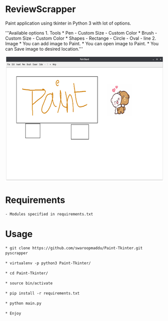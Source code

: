# ReviewScrapper

Paint application using tkinter in Python 3 with lot of options.

'''Available options
                1. Tools
                    * Pen
                        - Custom Size
                        - Custom Color
                    * Brush
                        - Custom Size
                        - Custom Color
                    * Shapes
                        - Rectange
                        - Circle
                        - Oval
                        - line
                2. Image
                    * You can add image to Paint.
                    * You can open image to Paint.
                    * You can Save image to desired location.'''                    

<p align="center">
  <img src="ss.png" height="400" width="712" />
</p>

# Requirements

    
    - Modules specified in requirements.txt

    

# Usage

    
    * git clone https://github.com/swaroopmaddu/Paint-Tkinter.git pyscrapper

    * virtualenv -p python3 Paint-Tkinter/
    
    * cd Paint-Tkinter/

    * source bin/activate

    * pip install -r requirements.txt 

    * python main.py

    * Enjoy
